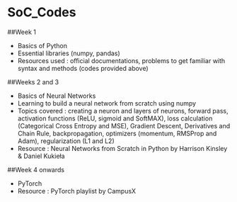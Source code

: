 # SoC_Codes

##Week 1
* Basics of Python
* Essential libraries (numpy, pandas)
* Resources used : official documentations, problems to get familiar with syntax and methods (codes provided above)

##Weeks 2 and 3
* Basics of Neural Networks
* Learning to build a neural network from scratch using numpy
* Topics covered : creating a neuron and layers of neurons, forward pass, activation functions (ReLU, sigmoid and SoftMAX), loss calculation (Categorical Cross Entropy and MSE), Gradient Descent, Derivatives and       Chain Rule, backpropagation, optimizers (momentum, RMSProp and Adam), regularization (L1 and L2)
* Resource : Neural Networks from Scratch in Python by Harrison Kinsley & Daniel Kukieła

##Week 4 onwards
* PyTorch
* Resource : PyTorch playlist by CampusX
